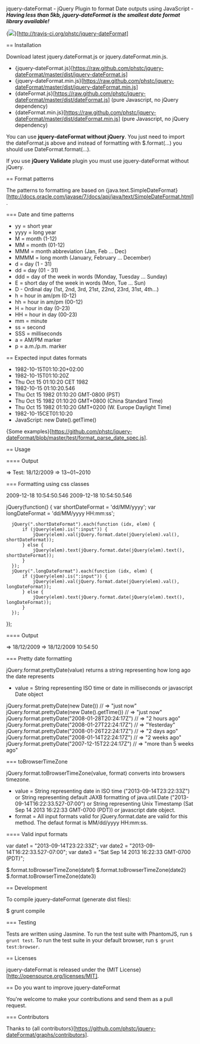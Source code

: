 jquery-dateFormat - jQuery Plugin to format Date outputs using JavaScript - <b><em>Having less than 5kb, jquery-dateFormat is the smallest date format library available!</em></b>

{<img src="https://travis-ci.org/phstc/jquery-dateFormat.png" />}[http://travis-ci.org/phstc/jquery-dateFormat]

== Installation

Download latest jquery.dateFormat.js or jquery.dateFormat.min.js.

* {jquery-dateFormat.js}[https://raw.github.com/phstc/jquery-dateFormat/master/dist/jquery-dateFormat.js]
* {jquery-dateFormat.min.js}[https://raw.github.com/phstc/jquery-dateFormat/master/dist/jquery-dateFormat.min.js]
* {dateFormat.js}[https://raw.github.com/phstc/jquery-dateFormat/master/dist/dateFormat.js] (pure Javascript, no jQuery dependency)
* {dateFormat.min.js}[https://raw.github.com/phstc/jquery-dateFormat/master/dist/dateFormat.min.js] (pure Javascript, no jQuery dependency)

You can use <b>jquery-dateFormat without jQuery</b>. You just need to import the dateFormat.js above and instead of formatting with $.format(...) you should use DateFormat.format(...).

If you use <b>jQuery Validate</b> plugin you must use jquery-dateFormat without jQuery.

== Format patterns

The patterns to formatting are based on {java.text.SimpleDateFormat}[http://docs.oracle.com/javase/7/docs/api/java/text/SimpleDateFormat.html].

=== Date and time patterns

* yy = short year
* yyyy = long year
* M = month (1-12)
* MM = month (01-12)
* MMM = month abbreviation (Jan, Feb ... Dec)
* MMMM = long month (January, February ... December)
* d = day (1 - 31)
* dd = day (01 - 31)
* ddd = day of the week in words (Monday, Tuesday ... Sunday)
* E = short day of the week in words (Mon, Tue ... Sun)
* D - Ordinal day (1st, 2nd, 3rd, 21st, 22nd, 23rd, 31st, 4th...)
* h = hour in am/pm (0-12)
* hh = hour in am/pm (00-12)
* H = hour in day (0-23)
* HH = hour in day (00-23)
* mm = minute
* ss = second
* SSS = milliseconds
* a = AM/PM marker
* p = a.m./p.m. marker

== Expected input dates formats

* 1982-10-15T01:10:20+02:00
* 1982-10-15T01:10:20Z
* Thu Oct 15 01:10:20 CET 1982
* 1982-10-15 01:10:20.546
* Thu Oct 15 1982 01:10:20 GMT-0800 (PST)
* Thu Oct 15 1982 01:10:20 GMT+0800 (China Standard Time)
* Thu Oct 15 1982 01:10:20 GMT+0200 (W. Europe Daylight Time)
* 1982-10-15CET01:10:20
* JavaScript: new Date().getTime()

{Some examples}[https://github.com/phstc/jquery-dateFormat/blob/master/test/format_parse_date_spec.js].

== Usage

 <script>
   document.write($.format.date("2009-12-18 10:54:50.546", "Test: dd/MM/yyyy"));
   document.write($.format.date("Wed Jan 13 10:43:41 CET 2010", "dd~MM~yyyy"));
 </script>

==== Output

 => Test: 18/12/2009
 => 13~01~2010

=== Formatting using css classes

  <span class="shortDateFormat">2009-12-18 10:54:50.546</span>
  <span class="longDateFormat">2009-12-18 10:54:50.546</span>

  jQuery(function() {
      var shortDateFormat = 'dd/MM/yyyy';
      var longDateFormat  = 'dd/MM/yyyy HH:mm:ss';

      jQuery(".shortDateFormat").each(function (idx, elem) {
          if (jQuery(elem).is(":input")) {
              jQuery(elem).val(jQuery.format.date(jQuery(elem).val(), shortDateFormat));
          } else {
              jQuery(elem).text(jQuery.format.date(jQuery(elem).text(), shortDateFormat));
          }
      });
      jQuery(".longDateFormat").each(function (idx, elem) {
          if (jQuery(elem).is(":input")) {
              jQuery(elem).val(jQuery.format.date(jQuery(elem).val(), longDateFormat));
          } else {
              jQuery(elem).text(jQuery.format.date(jQuery(elem).text(), longDateFormat));
          }
      });
  });

==== Output

 => 18/12/2009
 => 18/12/2009 10:54:50

=== Pretty date formatting

jQuery.format.prettyDate(value) returns a string representing how long ago the date represents

* value = String representing ISO time or date in milliseconds or javascript Date object

 jQuery.format.prettyDate(new Date())             // => "just now"
 jQuery.format.prettyDate(new Date().getTime())   // => "just now"
 jQuery.format.prettyDate("2008-01-28T20:24:17Z") // => "2 hours ago"
 jQuery.format.prettyDate("2008-01-27T22:24:17Z") // => "Yesterday"
 jQuery.format.prettyDate("2008-01-26T22:24:17Z") // => "2 days ago"
 jQuery.format.prettyDate("2008-01-14T22:24:17Z") // => "2 weeks ago"
 jQuery.format.prettyDate("2007-12-15T22:24:17Z") // => "more than 5 weeks ago"

=== toBrowserTimeZone

jQuery.format.toBrowserTimeZone(value, format) converts into browsers timezone.

* value = String representing date in ISO time ("2013-09-14T23:22:33Z") or String representing default JAXB formatting of java.util.Date ("2013-09-14T16:22:33.527-07:00") or String representing Unix Timestamp (Sat Sep 14 2013 16:22:33 GMT-0700 (PDT)) or javascript date object.
* format = All input formats valid for jQuery.format.date are valid for this method. The defaut format is MM/dd/yyyy HH:mm:ss.

==== Valid input formats

 var date1 = "2013-09-14T23:22:33Z";
 var date2 = "2013-09-14T16:22:33.527-07:00";
 var date3 = "Sat Sep 14 2013 16:22:33 GMT-0700 (PDT)";

 $.format.toBrowserTimeZone(date1)
 $.format.toBrowserTimeZone(date2)
 $.format.toBrowserTimeZone(date3)

== Development

To compile jquery-dateFormat (generate dist files):

 $ grunt compile

=== Testing

Tests are written using Jasmine. To run the test suite with PhantomJS, run `$ grunt test`. To run the test suite in your default browser, run `$ grunt test:browser`.

== Licenses

jquery-dateFormat is released under the {MIT License}[http://opensource.org/licenses/MIT].

== Do you want to improve jquery-dateFormat

You're welcome to make your contributions and send them as a pull request.

=== Contributors

Thanks to {all contributors}[https://github.com/phstc/jquery-dateFormat/graphs/contributors].
